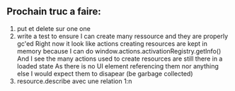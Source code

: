 ## Prochain truc a faire:

1. put et delete sur one one
1. write a test to ensure I can create many ressource and they are properly gc'ed
   Right now it look like actions creating resources are kept in memory because I can do
   window.actions.activationRegistry.getInfo()
   And I see the many actions used to create resources are still there in a loaded state
   As there is no UI element referencing them nor anything else
   I would expect them to disapear (be garbage collected)
1. resource.describe avec une relation 1:n
